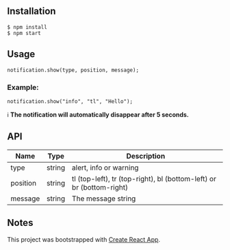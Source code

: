 ## Installation

```
$ npm install
$ npm start
```

## Usage

`notification.show(type, position, message);`

### Example:

`notification.show("info", "tl", "Hello");`

ℹ️ **The notification will automatically disappear after 5 seconds.**

## API

| Name     | Type   | Description                                                          |
| -------- | ------ | -------------------------------------------------------------------- |
| type     | string | alert, info or warning                                               |
| position | string | tl (top-left), tr (top-right), bl (bottom-left) or br (bottom-right) |
| message  | string | The message string                                                   |

## Notes

This project was bootstrapped with [Create React App](https://github.com/facebook/create-react-app).
